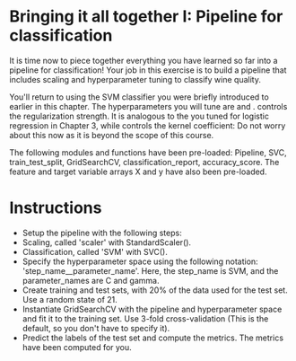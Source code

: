 # Bringing it all together I: Pipeline for classification
It is time now to piece together everything you have learned so far into a pipeline for classification! Your job in this exercise is to build a pipeline that includes scaling and hyperparameter tuning to classify wine quality.

You'll return to using the SVM classifier you were briefly introduced to earlier in this chapter. The hyperparameters you will tune are  and .  controls the regularization strength. It is analogous to the  you tuned for logistic regression in Chapter 3, while  controls the kernel coefficient: Do not worry about this now as it is beyond the scope of this course.

The following modules and functions have been pre-loaded: Pipeline, SVC, train_test_split, GridSearchCV, classification_report, accuracy_score. The feature and target variable arrays X and y have also been pre-loaded.

# Instructions
- Setup the pipeline with the following steps:
- Scaling, called 'scaler' with StandardScaler().
- Classification, called 'SVM' with SVC().
- Specify the hyperparameter space using the following notation: 'step_name__parameter_name'. Here, the step_name is SVM, and the parameter_names are C and gamma.
- Create training and test sets, with 20% of the data used for the test set. Use a random state of 21.
- Instantiate GridSearchCV with the pipeline and hyperparameter space and fit it to the training set. Use 3-fold cross-validation (This is the default, so you don't have to specify it).
- Predict the labels of the test set and compute the metrics. The metrics have been computed for you.
